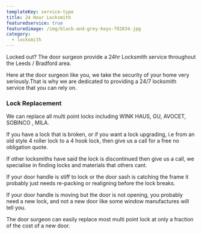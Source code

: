 ```yaml
---
templateKey: service-type
title: 24 Hour Locksmith
featuredservice: true
featuredimage: /img/black-and-grey-keys-792034.jpg
category:
  - locksmith
---
```

Locked out? The door surgeon provide a 24hr Locksmith service throughout the Leeds / Bradford area.

Here at the door surgeon like you, we take the security of your home very seriously.That is why we are dedicated to providing a 24/7 locksmith service that you can rely on.

### Lock Replacement

We can replace all multi point locks including WINK HAUS, GU, AVOCET, SOBINCO , MILA.

If you have a lock that is broken, or if you want a lock upgrading, i.e from an old style 4 roller lock to a 4 hook lock, then give us a call for a free no obligation quote.

If other locksmiths have said the lock is discontinued then give us a call, we specialise in finding locks and materials that others cant.

If your door handle is stiff to lock or the door sash is catching the frame it probably just needs re-packing or realigning before the lock breaks.

If your door handle is moving but the door is not opening, you probably need a new lock, and not a new door like some window manufactures will tell you.

The door surgeon can easily replace most multi point lock at only a fraction of the cost of a new door.